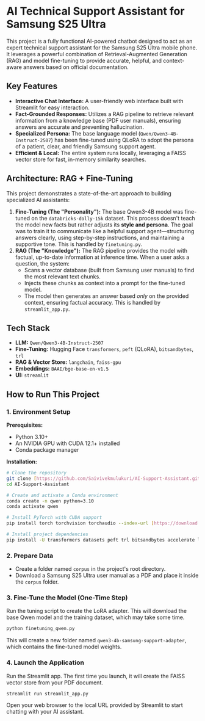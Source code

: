 # AI Technical Support Assistant for Samsung S25 Ultra

This project is a fully functional AI-powered chatbot designed to act as an expert technical support assistant for the Samsung S25 Ultra mobile phone. It leverages a powerful combination of Retrieval-Augmented Generation (RAG) and model fine-tuning to provide accurate, helpful, and context-aware answers based on official documentation.

## Key Features

* **Interactive Chat Interface:** A user-friendly web interface built with Streamlit for easy interaction.
* **Fact-Grounded Responses:** Utilizes a RAG pipeline to retrieve relevant information from a knowledge base (PDF user manuals), ensuring answers are accurate and preventing hallucination.
* **Specialized Persona:** The base language model (`Qwen/Qwen3-4B-Instruct-2507`) has been fine-tuned using QLoRA to adopt the persona of a patient, clear, and friendly Samsung support agent.
* **Efficient & Local:** The entire system runs locally, leveraging a FAISS vector store for fast, in-memory similarity searches.

## Architecture: RAG + Fine-Tuning

This project demonstrates a state-of-the-art approach to building specialized AI assistants:

1.  **Fine-Tuning (The "Personality"):** The base Qwen3-4B model was fine-tuned on the `databricks-dolly-15k` dataset. This process doesn't teach the model new facts but rather adjusts its **style and persona**. The goal was to train it to communicate like a helpful support agent—structuring answers clearly, using step-by-step instructions, and maintaining a supportive tone. This is handled by `finetuning.py`.
2.  **RAG (The "Knowledge"):** The RAG pipeline provides the model with factual, up-to-date information at inference time. When a user asks a question, the system:
    * Scans a vector database (built from Samsung user manuals) to find the most relevant text chunks.
    * Injects these chunks as context into a prompt for the fine-tuned model.
    * The model then generates an answer based *only* on the provided context, ensuring factual accuracy. This is handled by `streamlit_app.py`.

## Tech Stack

* **LLM:** `Qwen/Qwen3-4B-Instruct-2507`
* **Fine-Tuning:** Hugging Face `transformers`, `peft` (QLoRA), `bitsandbytes`, `trl`
* **RAG & Vector Store:** `langchain`, `faiss-gpu`
* **Embeddings:** `BAAI/bge-base-en-v1.5`
* **UI:** `streamlit`

## How to Run This Project

### 1. Environment Setup

**Prerequisites:**

* Python 3.10+
* An NVIDIA GPU with CUDA 12.1+ installed
* Conda package manager

**Installation:**

```bash
# Clone the repository
git clone [https://github.com/Saivivekmulukuri/AI-Support-Assistant.git](https://github.com/Saivivekmulukuri/AI-Support-Assistant.git)
cd AI-Support-Assistant

# Create and activate a Conda environment
conda create -n qwen python=3.10
conda activate qwen

# Install PyTorch with CUDA support
pip install torch torchvision torchaudio --index-url [https://download.pytorch.org/whl/cu121](https://download.pytorch.org/whl/cu121)

# Install project dependencies
pip install -U transformers datasets peft trl bitsandbytes accelerate langchain langchain-community streamlit faiss-gpu pypdf tensorboard
```

### 2. Prepare Data

* Create a folder named `corpus` in the project's root directory.
* Download a Samsung S25 Ultra user manual as a PDF and place it inside the `corpus` folder.

### 3. Fine-Tune the Model (One-Time Step)

Run the tuning script to create the LoRA adapter. This will download the base Qwen model and the training dataset, which may take some time.

```bash
python finetuning_qwen.py
```

This will create a new folder named `qwen3-4b-samsung-support-adapter`, which contains the fine-tuned model weights.

### 4. Launch the Application

Run the Streamlit app. The first time you launch, it will create the FAISS vector store from your PDF document.

```bash
streamlit run streamlit_app.py
```

Open your web browser to the local URL provided by Streamlit to start chatting with your AI assistant.
